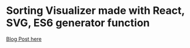 # Sorting Visualizer made with React, SVG, ES6 generator function

[Blog Post here](https://hinsxd.dev/blog/sorting-visualizer)